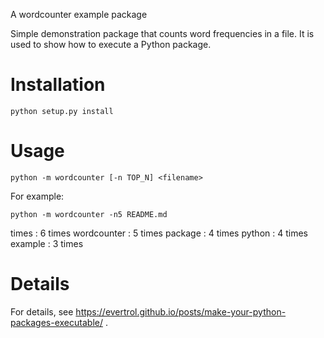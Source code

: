 A wordcounter example package

Simple demonstration package that counts word frequencies in a file.
It is used to show how to execute a Python package.

# Installation

    python setup.py install


# Usage

    python -m wordcounter [-n TOP_N] <filename>


For example:

    python -m wordcounter -n5 README.md

times : 6 times
wordcounter : 5 times
package : 4 times
python : 4 times
example : 3 times


# Details

For details, see https://evertrol.github.io/posts/make-your-python-packages-executable/ .
